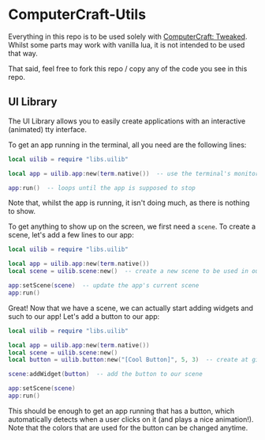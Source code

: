# ComputerCraft-Utils

Everything in this repo is to be used solely with [ComputerCraft: Tweaked](https://tweaked.cc/).
Whilst some parts may work with vanilla lua, it is not intended to be used that way.

That said, feel free to fork this repo / copy any of the code you see in this repo.

## UI Library

The UI Library allows you to easily create applications
with an interactive (animated) tty interface.

To get an app running in the terminal, all you need are the following lines:
```lua
local uilib = require "libs.uilib"

local app = uilib.app:new(term.native())  -- use the terminal's monitor for displaying

app:run()  -- loops until the app is supposed to stop
```

Note that, whilst the app is running, it isn't doing much, as there  is nothing
to show.

To get anything to show up on the screen, we first need a ``scene``.
To create a scene, let's add a few lines to our app:
```lua
local uilib = require "libs.uilib"

local app = uilib.app:new(term.native())
local scene = uilib.scene:new()  -- create a new scene to be used in our app

app:setScene(scene)  -- update the app's current scene
app:run()
```

Great! Now that we have a scene, we can actually start adding widgets and such to our app!
Let's add a button to our app:

```lua
local uilib = require "libs.uilib"

local app = uilib.app:new(term.native())
local scene = uilib.scene:new()
local button = uilib.button:new("[Cool Button]", 5, 3)  -- create at given position

scene:addWidget(button)  -- add the button to our scene

app:setScene(scene)
app:run()
```

This should be enough to get an app running that has a button, which automatically
detects when a user clicks on it (and plays a nice animation!).
Note that the colors that are used for the button can be changed anytime.
